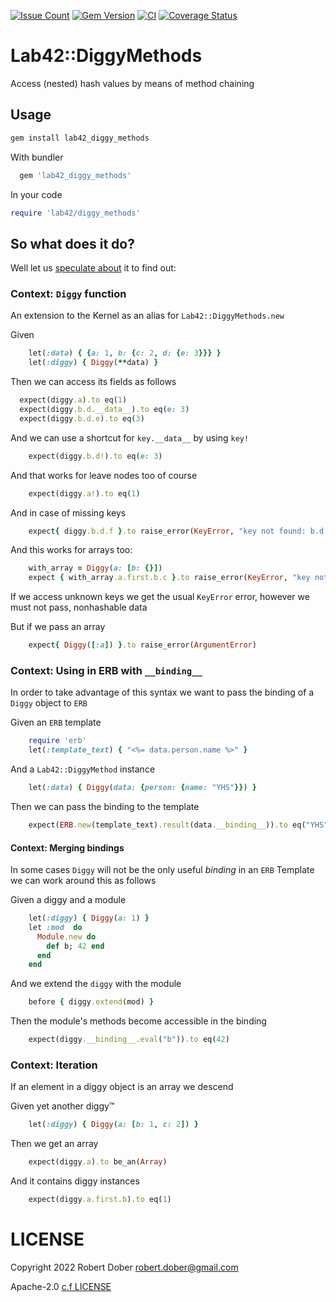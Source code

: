 [![Issue Count](https://codeclimate.com/github/RobertDober/diggy_methods/badges/issue_count.svg)](https://codeclimate.com/github/RobertDober/diggy_methods)
[![Gem Version](http://img.shields.io/gem/v/lab42_diggy_methods.svg)](https://rubygems.org/gems/lab42_diggy_methods)
[![CI](https://github.com/robertdober/diggy_methods/workflows/CI/badge.svg)](https://github.com/robertdober/diggy_methods/actions)
[![Coverage Status](https://coveralls.io/repos/github/RobertDober/diggy_methods/badge.svg?branch=main)](https://coveralls.io/github/RobertDober/diggy_methods?branch=main)


# Lab42::DiggyMethods

Access (nested) hash values by means of method chaining

## Usage

```sh
gem install lab42_diggy_methods
```

With bundler

```ruby
  gem 'lab42_diggy_methods'
```

In your code

```ruby
require 'lab42/diggy_methods'
```


## So what does it do?

Well let us [speculate about](https://github.com/RobertDober/speculate_about) it to find out:

### Context: `Diggy` function

An extension to the Kernel as an alias for `Lab42::DiggyMethods.new`

Given
```ruby
    let(:data) { {a: 1, b: {c: 2, d: {e: 3}}} }
    let(:diggy) { Diggy(**data) }
```

Then we can access its fields as follows
```ruby
  expect(diggy.a).to eq(1)
  expect(diggy.b.d.__data__).to eq(e: 3)
  expect(diggy.b.d.e).to eq(3)
```

And we can use a shortcut for `key.__data__` by using `key!`
```ruby
    expect(diggy.b.d!).to eq(e: 3)
```

And that works for leave nodes too of course
```ruby
    expect(diggy.a!).to eq(1)
```

And in case of missing keys
```ruby
    expect{ diggy.b.d.f }.to raise_error(KeyError, "key not found: b.d.f")
```

And this works for arrays too:
```ruby
    with_array = Diggy(a: [b: {}])
    expect { with_array.a.first.b.c }.to raise_error(KeyError, "key not found: a.b.c")
```

If we access unknown keys we get the usual `KeyError` error, however we must not pass, nonhashable data

But if we pass an array
```ruby
    expect{ Diggy([:a]) }.to raise_error(ArgumentError)
```

### Context: Using in ERB with `__binding__`

In order to take advantage of this syntax we want to pass the binding of a `Diggy` object to `ERB`

Given an `ERB` template
```ruby
    require 'erb'
    let(:template_text) { "<%= data.person.name %>" }
```

And a `Lab42::DiggyMethod` instance
```ruby
    let(:data) { Diggy(data: {person: {name: "YHS"}}) }
```

Then we can pass the binding to the template
```ruby
    expect(ERB.new(template_text).result(data.__binding__)).to eq("YHS")
```

#### Context: Merging bindings

In some cases `Diggy` will not be the only useful _binding_ in an `ERB` Template
we can work around this as follows

Given a diggy and a module
```ruby
    let(:diggy) { Diggy(a: 1) }
    let :mod  do
      Module.new do
        def b; 42 end
      end
    end
```
And we extend the `diggy` with the module
```ruby
    before { diggy.extend(mod) }
```

Then the module's methods become accessible in the binding
```ruby
    expect(diggy.__binding__.eval("b")).to eq(42)
```

### Context: Iteration

If an element in a diggy object is an array we descend

Given yet another diggy™
```ruby
    let(:diggy) { Diggy(a: [b: 1, c: 2]) }
```

Then we get an array
```ruby
    expect(diggy.a).to be_an(Array)
```

And it contains diggy instances
```ruby
    expect(diggy.a.first.b).to eq(1)
```

# LICENSE

Copyright 2022 Robert Dober robert.dober@gmail.com

Apache-2.0 [c.f LICENSE](LICENSE)
<!-- SPDX-License-Identifier: Apache-2.0-->
